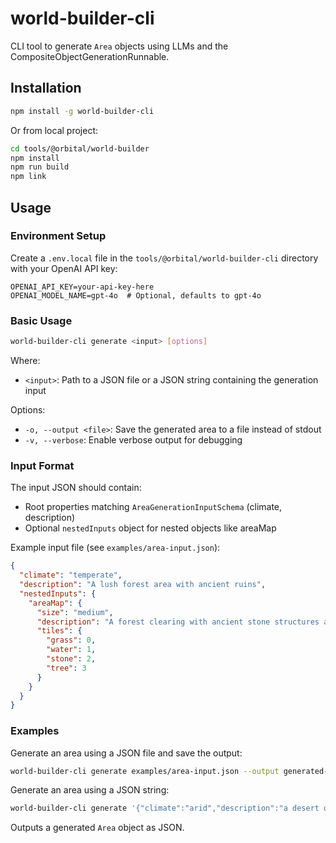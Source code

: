 # world-builder-cli

CLI tool to generate `Area` objects using LLMs and the CompositeObjectGenerationRunnable.

## Installation

```bash
npm install -g world-builder-cli
```

Or from local project:

```bash
cd tools/@orbital/world-builder
npm install
npm run build
npm link
```

## Usage

### Environment Setup

Create a `.env.local` file in the `tools/@orbital/world-builder-cli` directory with your OpenAI API key:

```
OPENAI_API_KEY=your-api-key-here
OPENAI_MODEL_NAME=gpt-4o  # Optional, defaults to gpt-4o
```

### Basic Usage

```bash
world-builder-cli generate <input> [options]
```

Where:

- `<input>`: Path to a JSON file or a JSON string containing the generation input

Options:

- `-o, --output <file>`: Save the generated area to a file instead of stdout
- `-v, --verbose`: Enable verbose output for debugging

### Input Format

The input JSON should contain:

- Root properties matching `AreaGenerationInputSchema` (climate, description)
- Optional `nestedInputs` object for nested objects like areaMap

Example input file (see `examples/area-input.json`):

```json
{
  "climate": "temperate",
  "description": "A lush forest area with ancient ruins",
  "nestedInputs": {
    "areaMap": {
      "size": "medium",
      "description": "A forest clearing with ancient stone structures and a small stream",
      "tiles": {
        "grass": 0,
        "water": 1,
        "stone": 2,
        "tree": 3
      }
    }
  }
}
```

### Examples

Generate an area using a JSON file and save the output:

```bash
world-builder-cli generate examples/area-input.json --output generated-area.json --verbose
```

Generate an area using a JSON string:

```bash
world-builder-cli generate '{"climate":"arid","description":"a desert oasis","nestedInputs":{"areaMap":{"size":"small","description":"A small oasis","tiles":{"sand":0,"water":1}}}}' --verbose
```

Outputs a generated `Area` object as JSON.

